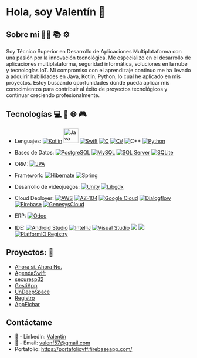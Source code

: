 # Hola, soy Valentín 👋

## Sobre mí 👨‍💻 📚 ⚙️
Soy Técnico Superior en Desarrollo de Aplicaciones Multiplataforma con una pasión por la innovación tecnológica. Me especializo en el desarrollo de aplicaciones multiplataforma, seguridad informática, soluciones en la nube y tecnologías IoT. Mi compromiso con el aprendizaje continuo me ha llevado a adquirir habilidades en Java, Kotlin, Python, lo cual he aplicado en mis proyectos. Estoy buscando oportunidades donde pueda aplicar mis conocimientos para contribuir al éxito de proyectos tecnológicos y continuar creciendo profesionalmente. 

## Tecnologías 💻 📱 🌐 🎮
- Lenguajes: 
  [<img src="https://img.shields.io/badge/-Kotlin-black?style=flat-square&logo=kotlin" alt="Kotlin">](https://kotlinlang.org/)
  [<img src="https://www.vectorlogo.zone/logos/java/java-icon.svg" alt="Java" width="40" height="40">](https://www.oracle.com/java/technologies/)
  [<img src="https://img.shields.io/badge/-Swift-orange?style=flat-square&logo=swift" alt="Swift">](https://swift.org/)
  [<img src="https://img.shields.io/badge/-C-lightgrey?style=flat-square&logo=c" alt="C">](https://www.iso.org/standard/74528.html)
  [<img src="https://img.shields.io/badge/-C%23-purple?style=flat-square&logo=c-sharp" alt="C#">](https://dotnet.microsoft.com/languages/csharp)
  <img src="https://img.shields.io/badge/-C%2B%2B-blue?style=flat-square&logo=cplusplus" alt="C++">
  [<img src="https://img.shields.io/badge/-Python-yellow?style=flat-square&logo=python" alt="Python">](https://www.python.org/)

- Bases de Datos:
  [<img src="https://img.shields.io/badge/-PostgreSQL-lightblue?style=flat-square&logo=postgresql" alt="PostgreSQL">](https://www.postgresql.org/)
  [<img src="https://img.shields.io/badge/-MySQL-grey?style=flat-square&logo=mysql" alt="MySQL">](https://www.mysql.com/)
  [<img src="https://img.shields.io/badge/-SQL%20Server-blue?style=flat-square&logo=microsoft-sql-server" alt="SQL Server">](https://www.microsoft.com/en-us/sql-server/)
  [<img src="https://img.shields.io/badge/-SQLite-blue?style=flat-square&logo=sqlite" alt="SQLite">](https://www.sqlite.org/index.html)

- ORM:
  [<img src="https://img.shields.io/badge/-JPA-lightgrey?style=flat-square&logo=jpa" alt="JPA">](https://www.oracle.com/java/technologies/persistence-jpa.html)

- Framework:
  [<img src="https://img.shields.io/badge/-Hibernate-black?style=flat-square&logo=hibernate" alt="Hibernate">](https://hibernate.org//)
  <img src="https://img.shields.io/badge/-Spring-black?style=flat-square&logo=spring" alt="Spring">

- Desarrollo de videojuegos:
  [<img src="https://img.shields.io/badge/-Unity-black?style=flat-square&logo=unity" alt="Unity">](https://unity.com/)
  [<img src="https://img.shields.io/badge/-Libgdx-red?style=flat-square&logo=libgdx" alt="Libgdx">](https://libgdx.badlogicgames.com/)

- Cloud Deployer:
  [<img src="https://img.shields.io/badge/-AWS-orange?style=flat-square&logo=amazon-aws" alt="AWS">](https://aws.amazon.com/)
  [<img src="https://img.shields.io/badge/-AZ--104-blue?style=flat-square&logo=microsoft-azure" alt="AZ-104">](https://docs.microsoft.com/en-us/learn/certifications/azure-administrator?view=azure-2020-12)
  [<img src="https://img.shields.io/badge/-Google_Cloud-yellow?style=flat-square&logo=google-cloud" alt="Google Cloud">](https://cloud.google.com/)
  [<img src="https://img.shields.io/badge/-Dialogflow-black?style=flat-square&logo=dialogflow" alt="Dialogflow">](https://dialogflow.cloud.google.com/)
  [<img src="https://img.shields.io/badge/-Firebase-black?style=flat-square&logo=firebase" alt="Firebase">](https://firebase.google.com/)
  [<img src="https://img.shields.io/badge/-GenesysCloud-orange?style=flat-square&logo=genesyscloud" alt="GenesysCloud">](https://www.genesys.com/es-mx/genesys-cloud)

- ERP:
  [<img src="https://img.shields.io/badge/-Odoo-purple?style=flat-square&logo=odoo" alt="Odoo">](https://www.odoo.com/)

- IDE:
  [<img src="https://img.shields.io/badge/-Android%20Studio-grey?style=flat-square&logo=android-studio" alt="Android Studio">](https://developer.android.com/studio)
  [<img src="https://img.shields.io/badge/-IntelliJ-red?style=flat-square&logo=intellij-idea" alt="IntelliJ">](https://www.jetbrains.com/idea/)
  [<img src="https://img.shields.io/badge/-Visual%20Studio-blue?style=flat-square&logo=visual-studio" alt="Visual Studio">](https://visualstudio.microsoft.com/)
  [<img src="https://img.shields.io/badge/Xcode-grey?style=flat-square&logo=xcode">](https://apps.apple.com/es/app/xcode/id497799835?mt=12)
  [<img src="https://img.shields.io/badge/esp32-blue?style=flat-square&logo=esp32">](https://platformio.org/platforms/espressif32)
  <a href="https://registry.platformio.org/libraries/epsilonrt/RadioHead"><img src="https://badges.registry.platformio.org/packages/epsilonrt/library/RadioHead.svg" alt="PlatformIO Registry" /></a>


## Proyectos: 🚀
- [Ahora sí, Ahora No.](https://github.com/Valentfer/AhoraSiAhoraNo)
- [AgendaSwift](https://github.com/Valentfer/AgendaSwift)
- [securesp32](https://github.com/Valentfer/securesp32)
- [GestiApp](https://github.com/Valentfer/ProyecInter)
- [UnDeepSpace](https://github.com/Valentfer/UnDeepSpace)
- [Registro](https://github.com/Valentfer/Registro)
- [AppFichar](https://github.com/Valentfer/AppFichar)
  
## Contáctame 
- 🔗 - LinkedIn: [Valentín](https://www.linkedin.com/in/vffer)
- 📧 - Email: valenf57@gmail.com
- Portafolio: https://portafoliovff.firebaseapp.com/
